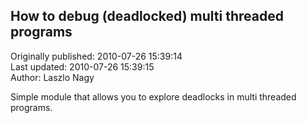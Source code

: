 ## How to debug (deadlocked) multi threaded programs  
Originally published: 2010-07-26 15:39:14  
Last updated: 2010-07-26 15:39:15  
Author: Laszlo Nagy  
  
Simple module that allows you to explore deadlocks in multi threaded programs.
